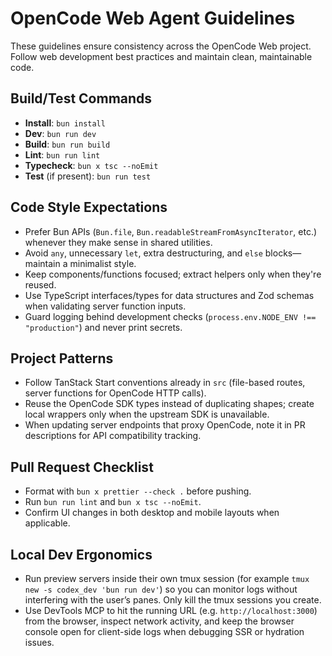 # OpenCode Web Agent Guidelines

These guidelines ensure consistency across the OpenCode Web project. Follow web development best practices and maintain clean, maintainable code.

## Build/Test Commands

- **Install**: `bun install`
- **Dev**: `bun run dev`
- **Build**: `bun run build`
- **Lint**: `bun run lint`
- **Typecheck**: `bun x tsc --noEmit`
- **Test** (if present): `bun run test`

## Code Style Expectations

- Prefer Bun APIs (`Bun.file`, `Bun.readableStreamFromAsyncIterator`, etc.) whenever they make sense in shared utilities.
- Avoid `any`, unnecessary `let`, extra destructuring, and `else` blocks—maintain a minimalist style.
- Keep components/functions focused; extract helpers only when they're reused.
- Use TypeScript interfaces/types for data structures and Zod schemas when validating server function inputs.
- Guard logging behind development checks (`process.env.NODE_ENV !== "production"`) and never print secrets.

## Project Patterns

- Follow TanStack Start conventions already in `src` (file-based routes, server functions for OpenCode HTTP calls).
- Reuse the OpenCode SDK types instead of duplicating shapes; create local wrappers only when the upstream SDK is unavailable.
- When updating server endpoints that proxy OpenCode, note it in PR descriptions for API compatibility tracking.

## Pull Request Checklist

- Format with `bun x prettier --check .` before pushing.
- Run `bun run lint` and `bun x tsc --noEmit`.
- Confirm UI changes in both desktop and mobile layouts when applicable.

## Local Dev Ergonomics

- Run preview servers inside their own tmux session (for example `tmux new -s codex_dev 'bun run dev'`) so you can monitor logs without interfering with the user’s panes. Only kill the tmux sessions you create.
- Use DevTools MCP to hit the running URL (e.g. `http://localhost:3000`) from the browser, inspect network activity, and keep the browser console open for client-side logs when debugging SSR or hydration issues.
